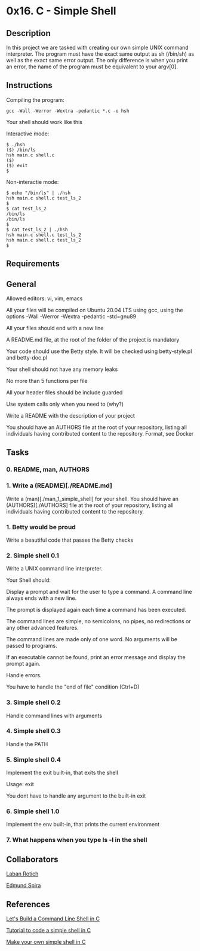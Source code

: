 # 0x16. C - Simple Shell

## Description

In this project we are tasked with creating our own simple UNIX command interpreter. The program must have the exact same output as sh (/bin/sh) as well as the exact same error output. The only difference is when you print an error, the name of the program must be equivalent to your argv[0].

## Instructions

Compiling the program: 

``` 
gcc -Wall -Werror -Wextra -pedantic *.c -o hsh
```
Your shell should work like this

Interactive mode:

``` 
$ ./hsh
($) /bin/ls
hsh main.c shell.c
($)
($) exit
$
```

Non-interactie mode:

``` 
$ echo "/bin/ls" | ./hsh
hsh main.c shell.c test_ls_2
$
$ cat test_ls_2
/bin/ls
/bin/ls
$
$ cat test_ls_2 | ./hsh
hsh main.c shell.c test_ls_2
hsh main.c shell.c test_ls_2
$
```

## Requirements

## General

Allowed editors: vi, vim, emacs

All your files will be compiled on Ubuntu 20.04 LTS using gcc, using the options -Wall -Werror -Wextra -pedantic -std=gnu89

All your files should end with a new line

A README.md file, at the root of the folder of the project is mandatory

Your code should use the Betty style. It will be checked using betty-style.pl and betty-doc.pl

Your shell should not have any memory leaks

No more than 5 functions per file

All your header files should be include guarded

Use system calls only when you need to (why?)

Write a README with the description of your project

You should have an AUTHORS file at the root of your repository, listing all individuals having contributed content to the repository. Format, see Docker

## Tasks

### 0. README, man, AUTHORS

### 1. Write a (README)[./README.md]

Write a (man)[./man_1_simple_shell] for your shell.
You should have an (AUTHORS)[./AUTHORS] file at the root of your repository, listing all individuals having contributed content to the repository.


### 1. Betty would be proud

Write a beautiful code that passes the Betty checks

### 2. Simple shell 0.1

Write a UNIX command line interpreter.

Your Shell should:

Display a prompt and wait for the user to type a command. A command line always ends with a new line.

The prompt is displayed again each time a command has been executed.

The command lines are simple, no semicolons, no pipes, no redirections or any other advanced features.

The command lines are made only of one word. No arguments will be passed to programs.

If an executable cannot be found, print an error message and display the prompt again.

Handle errors.

You have to handle the "end of file" condition (Ctrl+D)

### 3. Simple shell 0.2

Handle command lines with arguments

### 4. Simple shell 0.3

Handle the PATH

### 5. Simple shell 0.4

Implement the exit built-in, that exits the shell

Usage: exit

You dont have to handle any argument to the built-in exit

### 6. Simple shell 1.0

Implement the env built-in, that prints the current environment

### 7. What happens when you type ls -l in the shell

## Collaborators

[Laban Rotich](https://github.com/laban254)

[Edmund Spira](https://github.com/edmundspira)

## References

[Let's Build a Command Line Shell in C](http://www.dmulholl.com/lets-build/a-command-line-shell.html#:~:text=Let%27s%20Build%20a%20Command%20Line%20Shell%20in%20C,...%204%20Step%204%20%E2%80%94%20Supporting%20Builtins%20)

[Tutorial to code a simple shell in C](https://www.linkedin.com/pulse/tutorial-code-simple-shell-c-ricardo-hincapi%C3%A9-trujillo/)

[Make your own simple shell in C](https://www.linkedin.com/pulse/make-your-own-simple-shell-c-norman-isaza/)


